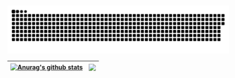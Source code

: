 <a href=#><img src="contributions.svg"></a>

| <a href="https://github.com/anuraghazra/github-readme-stars"><img align="center" src="https://github-readme-stats.vercel.app/api?username=renqi1&show_icons=true&include_all_commits=true&theme=buefy&hide_border=true" alt="Anurag's github stats" /></a> | <a href="https://github.com/renqi1/github-readme-stats"><img align="center" src="https://github-readme-stats.vercel.app/api/top-langs/?username=renqi1&layout=compact&theme=buefy&hide_border=true" /></a> |
| ------------- | ------------- |

<!-- ![Visitor Count](https://profile-counter.glitch.me/renqi1/count.svg) -->
